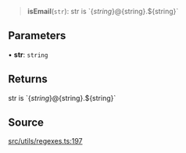 > **isEmail**(`str`): str is \`$\{string\}@$\{string\}.$\{string\}\`

## Parameters

• **str**: `string`

## Returns

str is \`$\{string\}@$\{string\}.$\{string\}\`

## Source

[src/utils/regexes.ts:197](https://github.com/bhavjitChauhan/khan-api/blob/214cc6672777162cd3ec638a3ad3a22f7fe37e04/src/utils/regexes.ts#L197)
